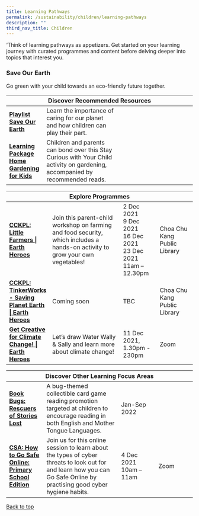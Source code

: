 ```yaml
---
title: Learning Pathways
permalink: /sustainability/children/learning-pathways
description: ""
third_nav_title: Children
---
```

‘Think of learning pathways as appetizers. Get started on your learning journey with curated programmes and content before delving deeper into topics that interest you.

<h3 class="has-text-jade"><b>Save Our Earth</b></h3>
Go green with your child towards an eco-friendly future together.
<div class="horizontal-scroll margin--bottom--lg">
  <table class="generic-table">
    <thead>
      <tr>
        <th colspan="4" class="is-uppercase has-weight-normal has-text-jade">Discover Recommended Resources</th>
      </tr>
    </thead>
    <tbody>
      <tr>
        <td style="width: 20%;"><a href="/sustainability/children/content" class="has-text-jade"><b> Playlist<br>Save Our Earth</b></a></td>
        <td style="width: 40%;"> Learn the importance of caring for our planet and how children can play their part.</td>
        <td style="width: 20%;"> </td>
        <td style="width: 20%;"> </td>
      </tr>
      <tr>
        <td><a href="/sustainability/children/content" class="has-text-jade"><b> Learning Package<br>Home Gardening for Kids</b></a></td>
        <td> Children and parents can bond over this Stay Curious with Your Child activity on gardening, accompanied by recommended reads.</td>
        <td></td>
        <td> </td>
      </tr>
    </tbody>
  </table>
</div>

<div class="horizontal-scroll margin--bottom--lg">
  <table class="generic-table">
    <thead>
      <tr>
        <th colspan="4" class="is-uppercase has-weight-normal has-text-jade">Explore Programmes</th>
      </tr>
    </thead>
    <tbody>
      <tr>
        <td style="width: 20%;"><a href="#" target="_blank" class="has-text-jade"><b> CCKPL: Little Farmers | Earth Heroes</b></a></td>
        <td style="width: 40%;">Join this parent-child workshop on farming and food security, which includes a hands-on activity to grow your own vegetables!</td>
        <td style="width: 20%;">2 Dec 2021<br>9 Dec 2021<br>16 Dec 2021<br>23 Dec 2021<br>11am – 12.30pm</td>
        <td style="width: 20%;">Choa Chu Kang Public Library</td>
      </tr>
      <tr>
        <td><a href="#" target="_blank" class="has-text-jade"><b>CCKPL: TinkerWorks - Saving Planet Earth | Earth Heroes</b></a></td>
        <td>Coming soon</td>
        <td>TBC</td>
        <td>Choa Chu Kang Public Library </td>
      </tr>
<tr>
<td><a href="#" target="_blank" class="has-text-jade"><b>Get Creative for Climate Change! | Earth Heroes</b></a></td>
        <td>Let’s draw Water Wally & Sally and learn more about climate change!</td>
        <td>11 Dec 2021, <br>1.30pm - 230pm</td>
        <td>Zoom</td>
      </tr>
    </tbody>
  </table>
</div>

<div class="horizontal-scroll margin--bottom--lg">
  <table class="generic-table">
    <thead>
      <tr>
        <th colspan="4" class="is-uppercase has-weight-normal has-text-indigo">Discover Other Learning Focus Areas</th>
      </tr>
    </thead>
    <tbody>
      <tr>
        <td style="width: 20%;"><a href="http://go.gov.sg/BookBugs" target="_blank" class="has-text-indigo"><b>Book Bugs: Rescuers of Stories Lost</b></a></td>
        <td style="width: 40%;"> A bug-themed collectible card game reading promotion targeted at children to encourage reading in both English and Mother Tongue Languages.</td>
        <td style="width: 20%;">Jan-Sep 2022</td>
        <td style="width: 20%;"></td>
      </tr>
<tr>
<td><a href="#" target="_blank" class="has-text-jade"><b>CSA: How to Go Safe Online: Primary School Edition</b></a></td>
        <td>Join us for this online session to learn about the types of cyber threats to look out for and learn how you can Go Safe Online by practising good cyber hygiene habits.</td>
        <td>4 Dec 2021 <br>10am – 11am</td>
        <td>Zoom</td>
      </tr>
   </tbody>
  </table>
</div>

<p class="has-text-right margin--top--xl"><a href="#main-content" class="has-text-jade">Back to top</a></p>